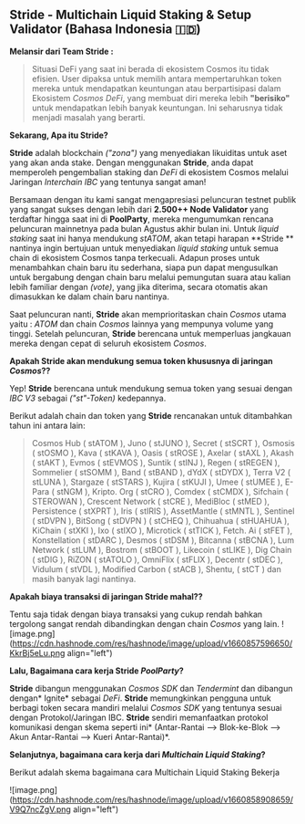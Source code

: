 ## Stride - Multichain Liquid Staking & Setup Validator (Bahasa Indonesia 🇮🇩)

**Melansir dari Team Stride :**

> Situasi DeFi yang saat ini berada di ekosistem Cosmos itu tidak efisien. User dipaksa untuk memilih antara mempertaruhkan token mereka untuk mendapatkan keuntungan atau berpartisipasi dalam Ekosistem *Cosmos DeFi*, yang membuat diri mereka lebih **"berisiko"** untuk mendapatkan lebih banyak keuntungan. Ini seharusnya tidak menjadi masalah yang berarti.

**Sekarang, Apa itu Stride?**

**Stride** adalah blockchain *("zona")* yang menyediakan likuiditas untuk aset yang akan anda stake. Dengan menggunakan **Stride**, anda dapat memperoleh pengembalian staking dan *DeFi* di ekosistem Cosmos melalui Jaringan *Interchain IBC* yang tentunya sangat aman!

Bersamaan dengan itu kami sangat mengapresiasi peluncuran testnet publik yang sangat sukses dengan lebih dari **2.500++ Node Validator** yang terdaftar hingga saat ini di **PoolParty**, mereka mengumumkan rencana peluncuran mainnetnya pada bulan Agustus akhir bulan ini. Untuk *liquid staking* saat ini hanya mendukung *stATOM*, akan tetapi harapan **Stride ** nantinya ingin bertujuan untuk menyediakan *liquid staking* untuk semua chain di ekosistem Cosmos tanpa terkecuali. Adapun proses untuk menambahkan chain baru itu sederhana, siapa pun dapat mengusulkan untuk bergabung dengan chain baru melalui pemungutan suara atau kalian lebih familiar dengan *(vote)*, yang jika diterima, secara otomatis akan dimasukkan ke dalam chain baru nantinya.

Saat peluncuran nanti, **Stride** akan memprioritaskan chain *Cosmos* utama yaitu : *ATOM* dan chain *Cosmos* lainnya yang mempunya volume yang tinggi. Setelah peluncuran, **Stride** berencana untuk memperluas jangkauan mereka dengan cepat di seluruh ekosistem *Cosmos*.

**Apakah Stride akan mendukung semua token khususnya di jaringan *Cosmos*??**

Yep! **Stride** berencana untuk mendukung semua token yang sesuai dengan *IBC V3* sebagai *("st"-Token)* kedepannya.

Berikut adalah chain dan token yang **Stride** rencanakan untuk ditambahkan tahun ini antara lain:

> Cosmos Hub ( stATOM ), Juno ( stJUNO ), Secret ( stSCRT ), Osmosis ( stOSMO ), Kava ( stKAVA ), Oasis ( stROSE ), Axelar ( stAXL ), Akash ( stAKT ), Evmos ( stEVMOS ), Suntik ( stINJ ), Regen ( stREGEN ), Sommelier ( stSOMM ), Band ( stBAND ), dYdX ( stDYDX ), Terra V2 ( stLUNA ), Stargaze ( stSTARS ), Kujira ( stKUJI ), Umee ( stUMEE ), E-Para ( stNGM ), Kripto. Org ( stCRO ), Comdex ( stCMDX ), Sifchain ( STEROWAN ), Crescent Network ( stCRE ), MediBloc ( stMED ), Persistence ( stXPRT ), Iris ( stIRIS ), AssetMantle ( stMNTL ), Sentinel ( stDVPN ), BitSong ( stDVPN ) ( stCHEQ ), Chihuahua ( stHUAHUA ), KiChain ( stXKI ), Ixo ( stIXO ), Microtick ( stTICK ), Fetch. Ai ( stFET ), Konstellation ( stDARC ), Desmos ( stDSM ), Bitcanna ( stBCNA ), Lum Network ( stLUM ), Bostrom ( stBOOT ), Likecoin ( stLIKE ), Dig Chain ( stDIG ), RiZON ( stATOLO ), OmniFlix ( stFLIX ), Decentr ( stDEC ), Vidulum ( stVDL ), Modified Carbon ( stACB ), Shentu, ( stCT ) dan masih banyak lagi nantinya.

**Apakah biaya transaksi di jaringan Stride mahal??**

Tentu saja tidak dengan biaya transaksi yang cukup rendah bahkan tergolong sangat rendah dibandingkan dengan chain *Cosmos* yang lain.
![image.png](https://cdn.hashnode.com/res/hashnode/image/upload/v1660857596650/KkrBj5eLu.png align="left")

**Lalu, Bagaimana cara kerja Stride *PoolParty*?**

**Stride** dibangun menggunakan *Cosmos SDK* dan *Tendermint* dan dibangun dengan* Ignite* sebagai *DeFi*. **Stride** memungkinkan pengguna untuk berbagi token secara mandiri melalui *Cosmos SDK* yang tentunya sesuai dengan Protokol/Jaringan IBC. **Stride** sendiri memanfaatkan protokol komunikasi dengan skema seperti ini* (Antar-Rantai --> Blok-ke-Blok --> Akun Antar-Rantai --> Kueri Antar-Rantai)*.


**Selanjutnya, bagaimana cara kerja dari *Multichain Liquid Staking*?**

Berikut adalah skema bagaimana cara Multichain Liquid Staking Bekerja 

![image.png](https://cdn.hashnode.com/res/hashnode/image/upload/v1660858908659/V9Q7ncZgV.png align="left")




